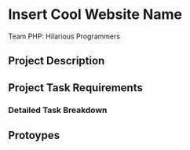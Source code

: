 # Insert Cool Website Name

Team PHP: Hilarious Programmers

## Project Description

## Project Task Requirements

### Detailed Task Breakdown

## Protoypes
